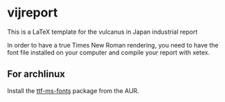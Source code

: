 # vijreport

This is a LaTeX template for the vulcanus in Japan industrial report

In order to have a true Times New Roman rendering, you need to have the font file installed on your computer and compile your report with xetex.

## For archlinux
Install the [ttf-ms-fonts](https://aur.archlinux.org/packages/ttf-ms-fonts/) package from the AUR.

